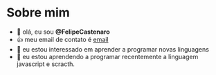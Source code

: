 # Sobre mim
- 👋 olá, eu sou **@FelipeCastenaro**
- :+1: meu email de contato é [email](luiz.castenaro@escola.pr.gov.br)
- 👀  eu estou interessado em aprender a programar novas linguagens
- 🌱  eu estou aprendendo a programar recentemente a linguagem javascript e scracth.

<!---
FelipeCastenaro/FelipeCastenaro is a ✨ special ✨ repository because its `README.md` (this file) appears on your GitHub profile.
You can click the Preview link to take a look at your changes.
--->
